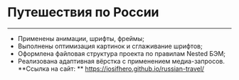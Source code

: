 # **Путешествия по России**
------------------------------
* Применены анимации, шрифты, фреймы;
* Выполнены оптимизация картинок и сглаживание шрифтов;
* Оформлена файловая структура проекта по правилам Nested БЭМ;
* Реализована адаптивная вёрстка с применением медиа-запросов.
**Ссылка на сайт: ** 
https://iosifhero.github.io/russian-travel/ 